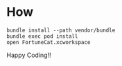 # How
```
bundle install --path vendor/bundle
bundle exec pod install
open FortuneCat.xcworkspace
```

Happy Coding!!
